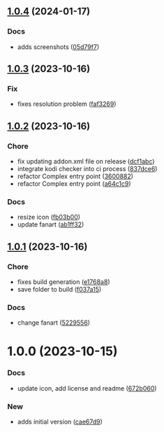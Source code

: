 ## [1.0.4](https://github.com/pustovitDmytro/areace/compare/v1.0.3...v1.0.4) (2024-01-17)


### Docs

* adds screenshots ([05d79f7](https://github.com/pustovitDmytro/areace/commit/05d79f716713aa8c42d2956956a636bbd0963a98))

## [1.0.3](https://github.com/pustovitDmytro/areace/compare/v1.0.2...v1.0.3) (2023-10-16)


### Fix

* fixes resolution problem ([faf3269](https://github.com/pustovitDmytro/areace/commit/faf32699a03aa2200d673340eefb447aec8d9964))

## [1.0.2](https://github.com/pustovitDmytro/areace/compare/v1.0.1...v1.0.2) (2023-10-16)


### Chore

* fix updating addon.xml file on release ([dcf1abc](https://github.com/pustovitDmytro/areace/commit/dcf1abceb1fa7b0e30e1c69a86e416613ec102d6))
* integrate kodi checker into ci process ([837dce6](https://github.com/pustovitDmytro/areace/commit/837dce61077a0c061cde982253abcf0d633f5ec4))
* refactor Complex entry point ([3600882](https://github.com/pustovitDmytro/areace/commit/3600882c9ddd928cff87da8edcc46e9b30d80f35))
* refactor Complex entry point ([a64c1c9](https://github.com/pustovitDmytro/areace/commit/a64c1c9bbbe2b5730d4630d8faaf888cf4e1501e))

### Docs

* resize icon ([fb03b00](https://github.com/pustovitDmytro/areace/commit/fb03b00e9f7f34f83e77ab77929addd68f8ef7de))
* update fanart ([ab1ff32](https://github.com/pustovitDmytro/areace/commit/ab1ff32b8899252a9c4e0534a4e91105748871d6))

## [1.0.1](https://github.com/pustovitDmytro/areace/compare/v1.0.0...v1.0.1) (2023-10-16)


### Chore

* fixes build generation ([e1768a8](https://github.com/pustovitDmytro/areace/commit/e1768a88fed4de5a55dcc7ff4f85fdc3878bef08))
* save folder to build ([f037a15](https://github.com/pustovitDmytro/areace/commit/f037a15dd8c9a6d158a3e7eb425ed1873cb3dd27))

### Docs

* change fanart ([5229556](https://github.com/pustovitDmytro/areace/commit/5229556b70fbc3b9fb35f3ec70af386360e3d92c))

# 1.0.0 (2023-10-15)


### Docs

* update icon, add license and readme ([672b060](https://github.com/pustovitDmytro/areace/commit/672b0601dd93d97a8c7b313ad504ba13e7522390))

### New

* adds initial version ([cae67d9](https://github.com/pustovitDmytro/areace/commit/cae67d99491839424ebb65e35d35cb78e2c88768))
